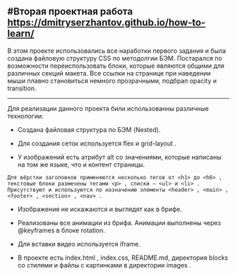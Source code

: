 #Вторая проектная работа
https://dmitryserzhantov.github.io/how-to-learn/
---
В этом проекте использовались все наработки первого задания и была создана файловую структуру CSS по методолгии БЭМ.
Постарался по возможности переиспользовать блоки, которые являются общими для различных секций макета.
Все ссылки на странице при наведении мыши плавно становиться немного прозрачными, подбрал opacity и transition.
___
Для реализации данного проекта били использованны различные технологии:

* Создана файловая структура по БЭМ (Nested).

* Для создания сеток используется flex и grid-layout .

* У изображений есть атрибут alt со значениями, которые написаны на том же языке, что и контент страницы.
```
Для вёрстки заголовков применяются несколько тегов от <h1> до <h6> , текстовые блоки размечены тегами <p> , списки — <ul> и <li> .
Присутствуют и используются по назначению элементы <header> , <main> , <footer> , <section> , <nav> .
```
* Изображения не искажаются и выглядят как в брифе.

* Реализованы все анимации из брифа. Анимации выполнены через @keyframes в блоке rotation.

* Для вставки видео используется iframe.

* В проекте есть index.html , index.css, README.md, директория blocks со стилями и файлы с картинками в директории images .
